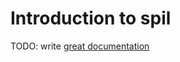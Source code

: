 # Introduction to spil

TODO: write [great documentation](http://jacobian.org/writing/what-to-write/)
